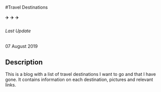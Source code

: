 #Travel Destinations

:airplane: :airplane: :airplane:

###### Last Update
07 August 2019

## Description
This is a blog with a list of travel destinations I want to go and that I have gone. It contains information on each destination, pictures and relevant links.
